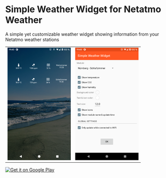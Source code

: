 Simple Weather Widget for Netatmo Weather
=========

A simple yet customizable weather widget showing information from your Netatmo weather stations

<table sytle="border: 0px;">
<tr>
<td><img width="200px" src="screenshot1.png" /></td>
<td><img width="200px" src="screenshot2.png" /></td>
</tr>
</table>

<a href="https://play.google.com/store/apps/details?id=de.j4velin.simple.widget.netatmo">
  <img alt="Get it on Google Play"
       src="https://developer.android.com/images/brand/en_generic_rgb_wo_45.png" />
</a>

